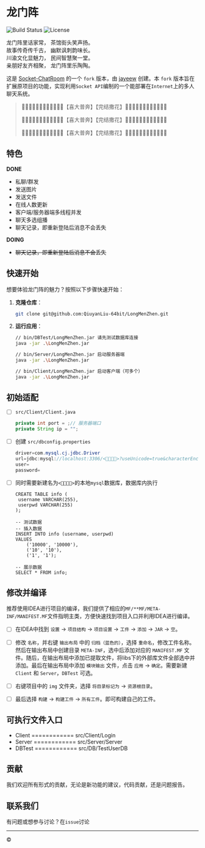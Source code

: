 # 龙门阵

![Build Status](https://img.shields.io/badge/build-passing-brightgreen) ![License](https://img.shields.io/badge/license-MIT-blue)

龙门阵里话家常，  茶馆街头笑声扬。  
故事传奇传千古，  幽默讽刺韵味长。  
川渝文化显魅力，  民间智慧聚一堂。  
亲朋好友齐相聚，  龙门阵里乐陶陶。

这是 [Socket-ChatRoom](https://github.com/jayeew/Socket-ChatRoom) 的一个 `fork` 版本，由 [jayeew](https://github.com/jayeew) 创建。本 `fork` 版本旨在扩展原项目的功能，实现利用`Socket API`编制的一个能部署在`Internet`上的多人聊天系统。

> 🚀🚀🚀🚀🚀🚀🚀🚀🚀🚀🚀🎉【喜大普奔】【完结撒花】🎉🚀🚀🚀🚀🚀🚀🚀🚀🚀🚀🚀
> 
> 🚀🚀🚀🚀🚀🚀🚀🚀🚀🚀🚀🎉【喜大普奔】【完结撒花】🎉🚀🚀🚀🚀🚀🚀🚀🚀🚀🚀🚀
>
> 🚀🚀🚀🚀🚀🚀🚀🚀🚀🚀🚀🎉【喜大普奔】【完结撒花】🎉🚀🚀🚀🚀🚀🚀🚀🚀🚀🚀🚀

## 特色

**DONE**

- 私聊/群发
- 发送图片
- 发送文件
- 在线人数更新
- 客户端/服务器端多线程并发
- 聊天多选组播
- 聊天记录，即重新登陆后消息不会丢失

**DOING**

- ~~聊天记录，即重新登陆后消息不会丢失~~

## 快速开始

想要体验龙门阵的魅力？按照以下步骤快速开始：

1. **克隆仓库**：

   ```bash
   git clone git@github.com:QiuyanLiu-64bit/LongMenZhen.git
   ```
2. **运行应用**：

   ```bash
   // bin/DBTest/LongMenZhen.jar 请先测试数据库连接
   java -jar .\LongMenZhen.jar

   // bin/Server/LongMenZhen.jar 启动服务器端
   java -jar .\LongMenZhen.jar
   
   // bin/Client/LongMenZhen.jar 启动客户端（可多个）
   java -jar .\LongMenZhen.jar
   ```

## 初始适配

- [ ] `src/Client/Client.java`

    ```java
    private int port = ;// 服务器端口
    private String ip = "";
    ```
- [ ] 创建 `src/dbconfig.properties`

    ```java
    driver=com.mysql.cj.jdbc.Driver
    url=jdbc:mysql://localhost:3306/<👀👀👀👀>?useUnicode=true&characterEncoding=utf-8&useSSL=false
    user=
    password=
    ```
- [ ] 同时需要新建名为`<👀👀👀👀>`的本地`mysql`数据库，数据库内执行

   ```mysql
   CREATE TABLE info (
    username VARCHAR(255),
    userpwd VARCHAR(255)
   );
   
   -- 测试数据
   -- 插入数据
   INSERT INTO info (username, userpwd)
   VALUES
       ('10000', '10000'),
       ('10', '10'),
       ('1', '1');

   -- 展示数据
   SELECT * FROM info;
   ```

## 修改并编译

推荐使用IDEA进行项目的编译，我们提供了相应的`MF/**MF/META-INF/MANIFEST.MF`文件指明主类，方便快速找到项目入口并利用IDEA进行编译。

- [ ] 在IDEA中找到 `设置` -> `项目结构` -> `项目设置` -> `工件` -> `添加` -> `JAR` -> `空`。

- [ ] 修改 `名称`，并右键 `输出布局` 中的 `归档（蓝色的）`，选择 `重命名`，修改工件名称。然后在输出布局中创建目录 `META-INF`，选中后添加对应的 `MANIFEST.MF` 文件。随后，在输出布局中添加已提取文件，将libs下的外部库文件全部选中并添加。最后在输出布局中添加 `模块输出` 文件，点击 `应用` -> `确定`。需要新建 `Client` 和 `Server`，`DBTest` 可选。

- [ ] 右键项目中的 `img` 文件夹，选择 `将目录标记为` -> `资源根目录`。

- [ ] 最后选择 `构建` -> `构建工件` -> `所有工件`。即可构建自己的工件。

## 可执行文件入口

- Client   ============   src/Client/Login
- Server   ============   src/Server/Server
- DBTest   ============   src/DB/TestUserDB

## 贡献

我们欢迎所有形式的贡献，无论是新功能的建议，代码贡献，还是问题报告。

## 联系我们

有问题或想参与讨论？在`issue`讨论

---

© 
